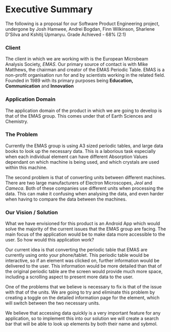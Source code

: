 # Executive Summary

The following is a proposal for our Software Product Engineering project, undergone by Josh Hamwee, Andrei Bogdan, Finn Wilkinson, Sharlene D'Silva and Kshitij Upmanyu. Grade Achieved - 68% (2:1)

### Client
The client in which we are working with is the European Microbeam Analysis Society, *EMAS*. Our primary source of contact is with Mike Matthews, the chairman and creator of the EMAS Periodic Table. EMAS is a non-profit organisation run for and by scientists working in the related field. Founded in 1989 with its primary purposes being **Education, Communication** and **Innovation**

### Application Domain
The application domain of the product in which we are going to develop is that of the EMAS group. This comes under that of Earth Sciences and Chemistry.

### The Problem
Currently the EMAS group is using A3 sized periodic tables, and large data books to look up the necessary data. This is a laborious task especially when each individual element can have different Absorption Values dependant on which machine is being used, and which crystals are used within this machine.

The second problem is that of converting units between different machines. There are two large manufacturers of Electron Microscopes, *Jeol* and *Cameca*. Both of these companies use different units when processing the data. This can make it confusing when analysing the data, and even harder when having to compare the data between the machines.

### Our Vision / Solution

What we have envisioned for this product is an Android App which would solve the majority of the current issues that the EMAS group are facing. The main focus of the application would be to make data more accessible to the user. So how would this application work?

Our current idea is that converting the periodic table that EMAS are currently using onto your phone/tablet. This periodic table would be interactive, so if an element was clicked on, further information would be delivered to the user. This information would be more detailed than that of the original periodic table are the screen would provide much more space, including a scrolling aspect to present more data to the user.

One of the problems that we believe is necessary to fix is that of the issue with that of the units. We are going to try and eliminate this problem by creating a toggle on the detailed information page for the element, which will switch between the two necessary units.

We believe that accessing data quickly is a very important feature for any application, so to implement this into our solution we will create a search bar that will be able to look up elements by both their name and sybmol.
